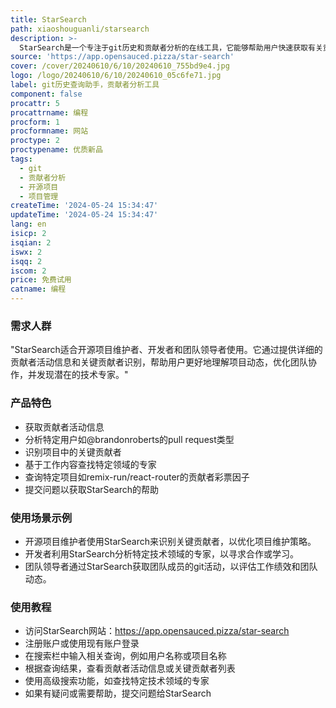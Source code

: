 ```yaml
---
title: StarSearch
path: xiaoshouguanli/starsearch
description: >-
  StarSearch是一个专注于git历史和贡献者分析的在线工具，它能够帮助用户快速获取有关贡献者活动的信息，识别关键贡献者，以及基于工作内容找到特定领域的专家。该工具对于开源项目维护者、开发者和团队领导者来说极为重要，因为它可以提高项目管理效率，优化团队协作，并促进技术社区的交流与合作。StarSearch是我们基于人工智能的功能，可以深入了解贡献者的历史和活动，带来透明度和对开源项目的全新深度认知。
source: 'https://app.opensauced.pizza/star-search'
cover: /cover/20240610/6/10/20240610_755bd9e4.jpg
logo: /logo/20240610/6/10/20240610_05c6fe71.jpg
label: git历史查询助手，贡献者分析工具
component: false
procattr: 5
procattrname: 编程
procform: 1
procformname: 网站
proctype: 2
proctypename: 优质新品
tags:
  - git
  - 贡献者分析
  - 开源项目
  - 项目管理
createTime: '2024-05-24 15:34:47'
updateTime: '2024-05-24 15:34:47'
lang: en
isicp: 2
isqian: 2
iswx: 2
isqq: 2
iscom: 2
price: 免费试用
catname: 编程
---
```




### 需求人群
"StarSearch适合开源项目维护者、开发者和团队领导者使用。它通过提供详细的贡献者活动信息和关键贡献者识别，帮助用户更好地理解项目动态，优化团队协作，并发现潜在的技术专家。"

### 产品特色
* 获取贡献者活动信息
* 分析特定用户如@brandonroberts的pull request类型
* 识别项目中的关键贡献者
* 基于工作内容查找特定领域的专家
* 查询特定项目如remix-run/react-router的贡献者彩票因子
* 提交问题以获取StarSearch的帮助

### 使用场景示例
* 开源项目维护者使用StarSearch来识别关键贡献者，以优化项目维护策略。
* 开发者利用StarSearch分析特定技术领域的专家，以寻求合作或学习。
* 团队领导者通过StarSearch获取团队成员的git活动，以评估工作绩效和团队动态。

### 使用教程
* 访问StarSearch网站：https://app.opensauced.pizza/star-search
* 注册账户或使用现有账户登录
* 在搜索栏中输入相关查询，例如用户名称或项目名称
* 根据查询结果，查看贡献者活动信息或关键贡献者列表
* 使用高级搜索功能，如查找特定技术领域的专家
* 如果有疑问或需要帮助，提交问题给StarSearch

  

